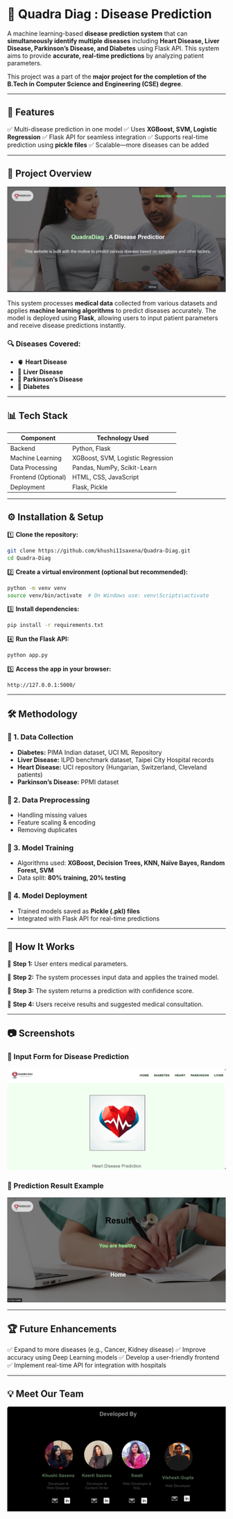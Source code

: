 # 🏥 Quadra Diag : Disease Prediction

A machine learning-based **disease prediction system** that can **simultaneously identify multiple diseases** including **Heart Disease, Liver Disease, Parkinson’s Disease, and Diabetes** using Flask API. This system aims to provide **accurate, real-time predictions** by analyzing patient parameters.

This project was a part of the **major project for the completion of the B.Tech in Computer Science and Engineering (CSE) degree**.


---

## 🚀 Features
✅ Multi-disease prediction in one model
✅ Uses **XGBoost, SVM, Logistic Regression**
✅ Flask API for seamless integration
✅ Supports real-time prediction using **pickle files**
✅ Scalable—more diseases can be added

---

## 📌 Project Overview

![System Architecture](Main.png)

This system processes **medical data** collected from various datasets and applies **machine learning algorithms** to predict diseases accurately. The model is deployed using **Flask**, allowing users to input patient parameters and receive disease predictions instantly.

### **🔍 Diseases Covered:**
- 🫀 **Heart Disease**
- 🏥 **Liver Disease**
- 🧠 **Parkinson’s Disease**
- 💉 **Diabetes**

---

## 📊 Tech Stack

| Component           | Technology Used |
|--------------------|----------------|
| Backend | Python, Flask |
| Machine Learning | XGBoost, SVM, Logistic Regression |
| Data Processing | Pandas, NumPy, Scikit-Learn |
| Frontend (Optional) | HTML, CSS, JavaScript |
| Deployment | Flask, Pickle |

---

## ⚙️ Installation & Setup

1️⃣ **Clone the repository:**
```bash
git clone https://github.com/khushi11saxena/Quadra-Diag.git
cd Quadra-Diag
```

2️⃣ **Create a virtual environment (optional but recommended):**
```bash
python -m venv venv
source venv/bin/activate  # On Windows use: venv\Scripts\activate
```

3️⃣ **Install dependencies:**
```bash
pip install -r requirements.txt
```

4️⃣ **Run the Flask API:**
```bash
python app.py
```

5️⃣ **Access the app in your browser:**
```
http://127.0.0.1:5000/
```

---

## 🛠 Methodology

### **📌 1. Data Collection**
- **Diabetes:** PIMA Indian dataset, UCI ML Repository
- **Liver Disease:** ILPD benchmark dataset, Taipei City Hospital records
- **Heart Disease:** UCI repository (Hungarian, Switzerland, Cleveland patients)
- **Parkinson’s Disease:** PPMI dataset

### **📌 2. Data Preprocessing**
- Handling missing values
- Feature scaling & encoding
- Removing duplicates

### **📌 3. Model Training**
- Algorithms used: **XGBoost, Decision Trees, KNN, Naïve Bayes, Random Forest, SVM**
- Data split: **80% training, 20% testing**

### **📌 4. Model Deployment**
- Trained models saved as **Pickle (.pkl) files**
- Integrated with Flask API for real-time predictions

---

## 🎯 How It Works

📌 **Step 1:** User enters medical parameters.

📌 **Step 2:** The system processes input data and applies the trained model.

📌 **Step 3:** The system returns a prediction with confidence score.

📌 **Step 4:** Users receive results and suggested medical consultation.


---

## 📷 Screenshots
### **🔹 Input Form for Disease Prediction**
![Input Form](Entry.png)

### **🔹 Prediction Result Example**
![Prediction Output](Results.png)

---

## 🏆 Future Enhancements
✅ Expand to more diseases (e.g., Cancer, Kidney disease)
✅ Improve accuracy using Deep Learning models
✅ Develop a user-friendly frontend
✅ Implement real-time API for integration with hospitals

---



## 💡 Meet Our Team
![Major Project Team ](Contributors.png)

